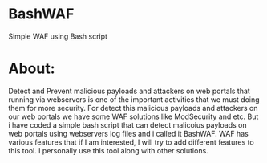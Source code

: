 # BashWAF
Simple WAF using Bash script

# About:
Detect and Prevent malicious payloads and attackers on web portals that running via webservers is one of the important activities that we must doing them for more security.
For detect this malicious payloads and attackers on our web portals we have some WAF solutions like ModSecurity and etc. But i have coded a simple bash script that can detect malicoius payloads on web portals using webservers log files and i called it BashWAF.
WAF has various features that if I am interested, I will try to add different features to this tool.
I personally use this tool along with other solutions.

